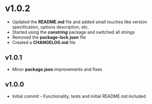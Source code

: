 v1.0.2
===============

* Updated the **README.md** file and added small touches like version specification, options description, etc.
* Started using the ___constring___ package and switched all strings
* Removed the **package-lock.json** file
* Created a **CHANGELOG.md** file

v1.0.1
---------------

* Minor **package.json** improvements and fixes

v1.0.0
---------------

* Initial commit - Functionality, tests and initial README.md included